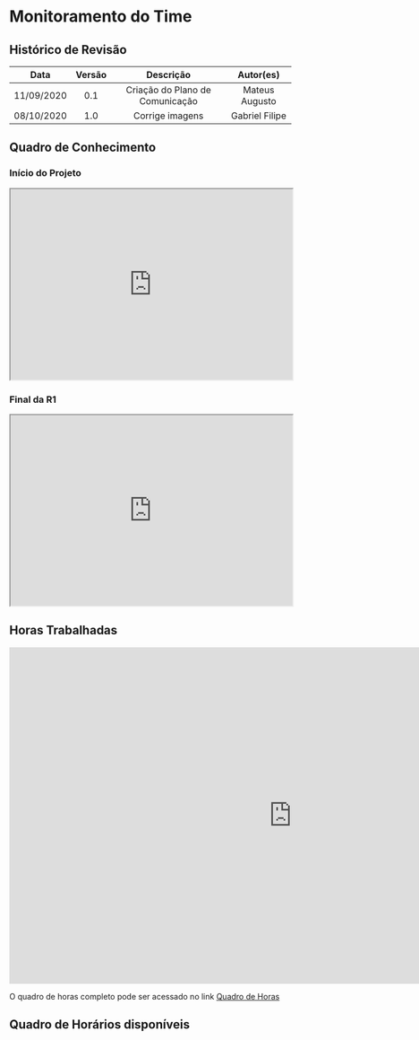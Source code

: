 #	Monitoramento do Time

## Histórico de Revisão

|   Data   |  Versão  |        Descrição       |          Autor(es)          |
|:--------:|:--------:|:----------------------:|:---------------------------:|
|11/09/2020|   0.1    | Criação do Plano de Comunicação        |   Mateus Augusto  |
|08/10/2020|   1.0    | Corrige imagens  | Gabriel Filipe |

## Quadro de Conhecimento

### Início do Projeto
<iframe src="https://docs.google.com/spreadsheets/d/e/2PACX-1vSqYp_q19HN9RNDTPsnUwduZAufA-6y_gEw-xvge9vEyIU7c6J9OK6TP8Sj8lld5YSJkaWSPuFBLaOM/pubhtml?gid=0&amp;single=true&amp;widget=true&amp;headers=false" width="100%" height="340px"></iframe>

### Final da R1
<iframe src="https://docs.google.com/spreadsheets/d/e/2PACX-1vSqYp_q19HN9RNDTPsnUwduZAufA-6y_gEw-xvge9vEyIU7c6J9OK6TP8Sj8lld5YSJkaWSPuFBLaOM/pubhtml?gid=896794362&amp;single=true&amp;widget=true&amp;headers=false"  width="100%" height="340px"></iframe>

## Horas Trabalhadas
<iframe seamless frameborder="0" scrolling="no" src="https://docs.google.com/spreadsheets/d/e/2PACX-1vTla4P0sTQRhL1Orle5xR0KI42JZHWGbWnMyJ9aKMt9mu5TkQGsIHkx-HMVL3sN02eFJUsaXpRWdWVs/pubchart?oid=53154649&amp;format=interactive" width="200%" height="600px"></iframe>

O quadro de horas completo pode ser acessado no link [Quadro de Horas](https://docs.google.com/spreadsheets/d/14qqxAKXJcyuNvBR6LzxUd1FWFbq8KgOvI1LXRr4XVdE/edit?usp=sharing) 

## Quadro de Horários disponíveis
<iframe src="https://docs.google.com/spreadsheets/d/e/2PACX-1vQRHJr12isgB7RIN-NrNfkKUGID5DMixUYjO44tWwUkk8qUUr8YayrHX24tj2gXWGKcIQruqEAsEWDm/pubhtml?gid=1167295766&amp;single=true&amp;widget=true&amp;headers=false" width="90%" height="280px></iframe>
